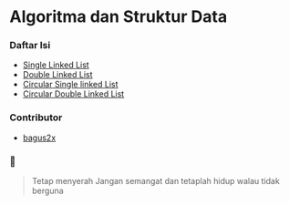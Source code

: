 # Algoritma dan Struktur Data

### Daftar Isi
  - [Single Linked List](https://github.com/bagus2x/data-structure/tree/main/single_linkedlist)
  - [Double Linked List](https://github.com/bagus2x/data-structure/tree/main/double_linkedlist)
  - [Circular Single linked List](https://github.com/bagus2x/data-structure/tree/main/circular_single_linkedlist)
  - [Circular Double Linked List](https://github.com/bagus2x/data-structure/tree/main/circular_double_linkedlist)

### Contributor
- [bagus2x](bagus2x.github.io)
### 🏃
> Tetap menyerah
> Jangan semangat
> dan tetaplah hidup
> walau tidak berguna